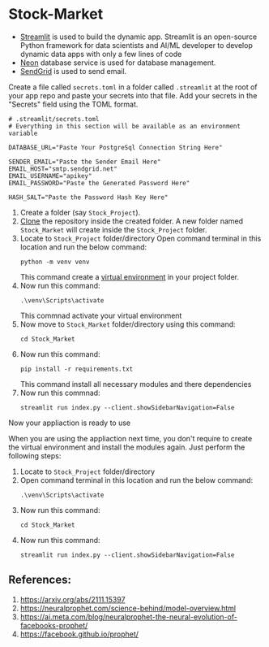 # Stock-Market
- [Streamlit](https://streamlit.io/) is used to build the dynamic app. Streamlit is an open-source Python framework for data scientists and AI/ML developer to develop dynamic data apps with only a few lines of code
- [Neon](https://neon.tech/) database service is used for database management.
- [SendGrid](https://sendgrid.com/en-us/) is used to send email.

Create a file called ```secrets.toml``` in a folder called ```.streamlit``` at the root of your app repo and paste your secrets into that file.
Add your secrets in the "Secrets" field using the TOML format.
```
# .streamlit/secrets.toml
# Everything in this section will be available as an environment variable

DATABASE_URL="Paste Your PostgreSql Connection String Here"

SENDER_EMAIL="Paste the Sender Email Here"
EMAIL_HOST="smtp.sendgrid.net"
EMAIL_USERNAME="apikey"
EMAIL_PASSWORD="Paste the Generated Password Here"

HASH_SALT="Paste the Password Hash Key Here"
```

1. Create a folder (say `Stock_Project`).
2. [Clone](https://docs.github.com/en/repositories/creating-and-managing-repositories/cloning-a-repository#cloning-a-repository) the repository inside the created folder. A new folder named `Stock_Market` will create inside the `Stock_Project` folder. 
3. Locate to `Stock_Project` folder/directory
   Open command terminal in this location and run the below command:
   ```
   python -m venv venv
   ```
   This command create a [virtual environment](https://realpython.com/python-virtual-environments-a-primer/) in your project folder.
5. Now run this command:
   ```
   .\venv\Scripts\activate
   ```
   This commnad activate your virtual environment
7. Now move to `Stock_Market` folder/directory using this command:
   ```
   cd Stock_Market
   ```
9. Now run this command:
   ```
   pip install -r requirements.txt
   ```
   This command install all necessary modules and there dependencies
11. Now run this commnad:
    ```
    streamlit run index.py --client.showSidebarNavigation=False
    ```
Now your appliaction is ready to use

When you are using the appliaction next time, you don't require to create the virtual environment and install the modules again. Just perform the following steps:
1. Locate to `Stock_Project` folder/directory
2. Open command terminal in this location and run the below command:
   ```
   .\venv\Scripts\activate
   ```
4. Now run this command:
   ```
   cd Stock_Market
   ```
6. Now run this command:
   ```
   streamlit run index.py --client.showSidebarNavigation=False
   ```


## References:
1. https://arxiv.org/abs/2111.15397
2. https://neuralprophet.com/science-behind/model-overview.html
3. https://ai.meta.com/blog/neuralprophet-the-neural-evolution-of-facebooks-prophet/
4. https://facebook.github.io/prophet/

